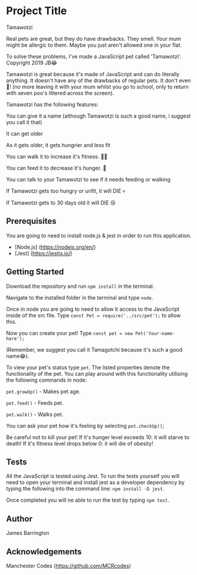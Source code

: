 # Project Title

Tamawotzi

Real pets are great, but they do have drawbacks. They smell. Your mum might be allergic to them. Maybe you just aren't allowed one in your flat.

To solve these problems, I've made a JavaScript pet called 'Tamawotzi'. Copyright 2019 JB😂

Tamawotzi is great because it's made of JavaScript and can do literally anything. It doesn't have any of the drawbacks of regular pets. It don't even 💩! (no more leaving it with your mum whilst you go to school, only to return with seven poo's littered across the screen).

Tamawotzi has the following features:

You can give it a name (although Tamawotzi is such a good name, i suggest you call it that)

It can get older

As it gets older, it gets hungrier and less fit

You can walk it to increase it's fitness. 🏃‍♂️

You can feed it to decrease it's hunger. 🍕

You can talk to your Tamawotzi to see if it needs feeding or walking

If Tamawotzi gets too hungry or unfit, it will DIE 💀

If Tamawotzi gets to 30 days old it will DIE 😢

## Prerequisites

You are going to need to install node.js & jest in order to run this application.

* [Node.js] (https://nodejs.org/en/)
* [Jest] (https://jestjs.io/)

## Getting Started

Download the repository and run `npm install` in the terminal. 

Navigate to the installed folder in the terminal and type `node`.

Once in node you are going to need to allow it access to the JavaScript inside of the src file. Type `const Pet = require('../src/pet');` to allow this.

Now you can create your pet! Type `const pet = new Pet('Your-name-here');`

(Remember, we suggest you call it Tamagotchi because it's such a good name😂).

To view your pet's status type `pet`. The listed properties denote the functionality of the pet. You can play around with this functionality utilising the following commands in node:

`pet.growUp()` - Makes pet age.

`pet.feed()` - Feeds pet. 

`pet.walk()` - Walks pet.

You can ask your pet how it's feeling by selecting `pet.checkUp()`;

Be careful not to kill your pet! If it's hunger level exceeds 10: it will starve to death! If it's fitness level drops below 0: it will die of obesity!

## Tests

All the JavaScript is tested using Jest. To run the tests yourself you will need to open your terminal and install jest as a developer dependency by typing the following into the command line: `npm install -D jest`.

Once completed you will ne able to run the test by typing `npm test`.

## Author

James Barrington

## Acknowledgements 

Manchester Codes (https://github.com/MCRcodes)



